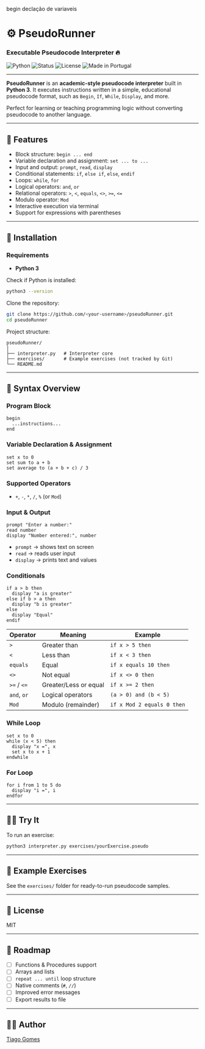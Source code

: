 begin
declação de variaveis

# ⚙️ PseudoRunner

### Executable Pseudocode Interpreter 🔥

![Python](https://img.shields.io/badge/Python-3.x-blue)
![Status](https://img.shields.io/badge/Status-Active-success)
![License](https://img.shields.io/badge/License-MIT-green)
![Made in Portugal](https://img.shields.io/badge/Made%20in-Portugal-red?style=flat&logo=portugal)

---

**PseudoRunner** is an **academic-style pseudocode interpreter** built in **Python 3**. It executes instructions written in a simple, educational pseudocode format, such as `Begin`, `If`, `While`, `Display`, and more.

Perfect for learning or teaching programming logic without converting pseudocode to another language.

---

## 🧩 Features

- Block structure: `begin ... end`
- Variable declaration and assignment: `set ... to ...`
- Input and output: `prompt`, `read`, `display`
- Conditional statements: `if`, `else if`, `else`, `endif`
- Loops: `while`, `for`
- Logical operators: `and`, `or`
- Relational operators: `>`, `<`, `equals`, `<>`, `>=`, `<=`
- Modulo operator: `Mod`
- Interactive execution via terminal
- Support for expressions with parentheses

---

## 🚀 Installation

### Requirements

- **Python 3**

Check if Python is installed:

```bash
python3 --version
```

Clone the repository:

```bash
git clone https://github.com/<your-username>/pseudoRunner.git
cd pseudoRunner
```

Project structure:

```
pseudoRunner/
│
├── interpreter.py   # Interpreter core
├── exercises/       # Example exercises (not tracked by Git)
└── README.md
```

---

## 📖 Syntax Overview

### Program Block

```pseudo
begin
  ...instructions...
end
```

### Variable Declaration & Assignment

```pseudo
set x to 0
set sum to a + b
set average to (a + b + c) / 3
```

### Supported Operators

- `+`, `-`, `*`, `/`, `%` (or `Mod`)

### Input & Output

```pseudo
prompt "Enter a number:"
read number
display "Number entered:", number
```

- `prompt` → shows text on screen
- `read` → reads user input
- `display` → prints text and values

### Conditionals

```pseudo
if a > b then
  display "a is greater"
else if b > a then
  display "b is greater"
else
  display "Equal"
endif
```

| Operator    | Meaning               | Example                    |
| ----------- | --------------------- | -------------------------- |
| `>`         | Greater than          | `if x > 5 then`            |
| `<`         | Less than             | `if x < 3 then`            |
| `equals`    | Equal                 | `if x equals 10 then`      |
| `<>`        | Not equal             | `if x <> 0 then`           |
| `>=` / `<=` | Greater/Less or equal | `if x >= 2 then`           |
| `and`, `or` | Logical operators     | `(a > 0) and (b < 5)`      |
| `Mod`       | Modulo (remainder)    | `if x Mod 2 equals 0 then` |

### While Loop

```pseudo
set x to 0
while (x < 5) then
  display "x =", x
  set x to x + 1
endwhile
```

### For Loop

```pseudo
for i from 1 to 5 do
  display "i =", i
endfor
```

---

## 🏃‍♂️ Try It

To run an exercise:

```bash
python3 interpreter.py exercises/yourExercise.pseudo
```

---

## 📂 Example Exercises

See the `exercises/` folder for ready-to-run pseudocode samples.

---

## 📄 License

MIT

---

## 🔧 Roadmap

- [ ] Functions & Procedures support
- [ ] Arrays and lists
- [ ] `repeat ... until` loop structure
- [ ] Native comments (`#`, `//`)
- [ ] Improved error messages
- [ ] Export results to file

---

## 👨‍💻 Author

[Tiago Gomes](https://www.linkedin.com/in/tiago-ferreira-gomes-dev/)

